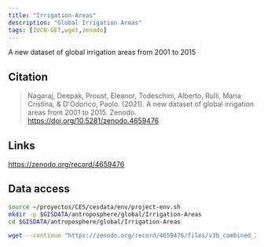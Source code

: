 ```yaml
---
title: "Irrigation-Areas"
description: "Global Irrigation Areas"
tags: [IUCN-GET,wget,zenodo]
---
```


A new dataset of global irrigation areas from 2001 to 2015

## Citation

> Nagaraj, Deepak, Proust, Eleanor, Todeschini, Alberto, Rulli, Maria Cristina, & D'Odorico, Paolo. (2021). A new dataset of global irrigation areas from 2001 to 2015. Zenodo. https://doi.org/10.5281/zenodo.4659476

## Links
https://zenodo.org/record/4659476

## Data access
```sh
source ~/proyectos/CES/cesdata/env/project-env.sh
mkdir -p $GISDATA/antroposphere/global/Irrigation-Areas
cd $GISDATA/antroposphere/global/Irrigation-Areas

wget --continue "https://zenodo.org/record/4659476/files/v3b_combined_2015.tif?download=1" --output-document v3b_combined_2015.tif
```
